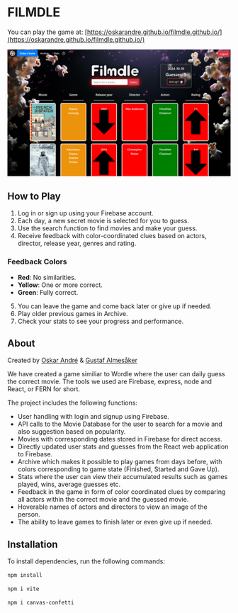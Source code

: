 # FILMDLE

You can play the game at: [https://oskarandre.github.io/filmdle.github.io/](https://oskarandre.github.io/filmdle.github.io/)

![Preview Image](Preview.png)

## How to Play

1. Log in or sign up using your Firebase account.
2. Each day, a new secret movie is selected for you to guess.
3. Use the search function to find movies and make your guess.
4. Receive feedback with color-coordinated clues based on actors, director, release year, genres and rating.

### Feedback Colors

- **Red**: No similarities.
- **Yellow**: One or more correct.
- **Green**: Fully correct.

5. You can leave the game and come back later or give up if needed.
6. Play older previous games in Archive.
8. Check your stats to see your progress and performance.

## About
Created by [Oskar André](https://github.com/oskarandre) & [Gustaf Almesåker](https://github.com/gustafalmesaker)

We have created a game similiar to Wordle where the user can daily guess the correct movie.
The tools we used are Firebase, express, node and React, or FERN for short.

The project includes the following functions:
- User handling with login and signup using Firebase.
- API calls to the Movie Database for the user to search for a movie and also suggestion based on popularity.
- Movies with corresponding dates stored in Firebase for direct access.
- Directly updated user stats and guesses from the React web application to Firebase.
- Archive which makes it possible to play games from days before, with colors corresponding to game state (Finished, Started and Gave Up).
- Stats where the user can view their accumulated results such as games played, wins, average guesses etc.
- Feedback in the game in form of color coordinated clues by comparing all actors within the correct movie and the guessed movie.
- Hoverable names of actors and directors to view an image of the person.
- The ability to leave games to finish later or even give up if needed.

## Installation

To install dependencies, run the following commands:
```bash
npm install
```
```bash
npm i vite
```
```bash
npm i canvas-confetti
```






